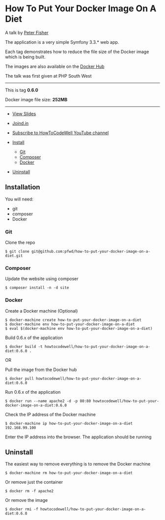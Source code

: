 # How To Put Your Docker Image On A Diet
A talk by [Peter Fisher](http://peterfisher.me.uk/event/how-to-put-your-docker-image-diet/)

The application is a very simple Symfony 3.3.* web app.

Each tag demonstrates how to reduce the file size of the Docker image which is being built.

The images are also available on the [Docker Hub](https://hub.docker.com/r/howtocodewell/how-to-put-your-docker-image-on-a-diet/)


The talk was first given at PHP South West

---

This is tag **0.6.0**

Docker image file size: **252MB**

---

- [View Slides](http://peterfisher.me.uk)
- [Joind.in](http://peterfisher.me.uk)
- [Subscribe to HowToCodeWell YouTube channel](http://bit.ly/2wf9ufB)


- [Install](#install)
  -  [Git](#git)
  -  [Composer](#composer)
  -  [Docker](#docker)
- [Uninstall](#uninstall)


## Installation

You will need:
- git
- composer
- Docker

### Git

Clone the repo

```
$ git clone git@github.com:pfwd/how-to-put-your-docker-image-on-a-diet.git
```
### Composer

Update the website using composer

```
$ composer install -n -d site
```

### Docker

Create a Docker machine (Optional)

```
$ docker-machine create how-to-put-your-docker-image-on-a-diet
$ docker-machine env how-to-put-your-docker-image-on-a-diet
$ eval $(docker-machine env how-to-put-your-docker-image-on-a-diet)
```

Build 0.6.x of the application

```
$ docker build -t howtocodewell/how-to-put-your-docker-image-on-a-diet:0.6.0 .
```

OR

Pull the image from the Docker hub

```
$ docker pull howtocodewell/how-to-put-your-docker-image-on-a-diet:0.6.0
```


Run 0.6.x of the application

```
$ docker run --name apache2 -d -p 80:80 howtocodewell/how-to-put-your-docker-image-on-a-diet:0.6.0
```

Check the IP address of the Docker machine

```
$ docker-machine ip how-to-put-your-docker-image-on-a-diet
192.168.99.100
```

Enter the IP address into the browser. The application should be running

## Uninstall

The easiest way to remove everything is to remove the Docker machine

```
$ docker-machine rm how-to-put-your-docker-image-on-a-diet
```

Or remove just the container

```
$ docker rm -f apache2
```


Or remove the image

```
$ docker rmi -f howtocodewell/how-to-put-your-docker-image-on-a-diet:0.6.0
```